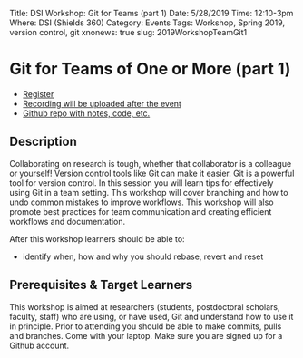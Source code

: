 Title: DSI Workshop: Git for Teams (part 1)
Date: 5/28/2019
Time: 12:10-3pm
Where: DSI (Shields 360)
Category: Events
Tags: Workshop, Spring 2019, version control, git
xnonews: true
slug: 2019WorkshopTeamGit1

#  Git for Teams of One or More (part 1)

* [Register]()
* [Recording will be uploaded after the event]()
* [Github repo with notes, code, etc.]()


## Description

Collaborating on research is tough, whether that collaborator is a colleague or yourself! Version control tools like Git can make it easier. Git is a powerful tool for version control. In this session you will learn tips for effectively using Git in a team setting. This workshop will cover branching and how to undo common mistakes to improve workflows. This workshop will also promote best practices for team communication and creating efficient workflows and documentation.

After this workshop learners should be able to:

* identify when, how and why you should rebase, revert and reset


## Prerequisites & Target Learners

This workshop is aimed at researchers (students, postdoctoral scholars, faculty, staff) who are using, or have used, Git and understand how to use it in principle. Prior to attending you should be able to make commits, pulls and branches. Come with your laptop. Make sure you are signed up for a Github account.